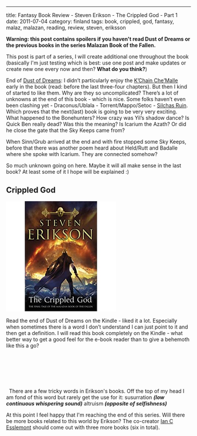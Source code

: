 ---
title: Fantasy Book Review - Steven Erikson - The Crippled God - Part 1
date: 2011-07-04
category: finland
tags: book, crippled, god, fantasy, malaz, malazan, reading, review, steven, eriksson

**Warning: this post contains spoilers if you haven't read Dust of Dreams or the previous books in the series Malazan Book of the Fallen.**

This post is part of a series, I will create additional one throughout the book (basically I'm just testing which is best: use one post and make updates or create new one every now and then? **What do you think?**)

End of [Dust of Dreams](https://www.guldmyr.com/fantasy-book-review-steven-erikson-dust-of-dreams/ "my review of dust of dreams"): I didn’t particularly enjoy the [K’Chain Che’Malle](http://malazan.wikia.com/wiki/K%27Chain_Che%27Malle "on malazan.wikia") early in the book (read: before the last three-four chapters). But then I kind of started to like them. Why are they so uncomplicated? There’s a lot of unknowns at the end of this book - which is nice. Some folks haven’t even been clashing yet - Draconus/Ublala - Torrent/Mappo/Setoc - [Silchas Ruin](http://malazan.wikia.com/wiki/Silchas_Ruin "on malazan.wikia.com"). Which proves that the next(last) book is going to be very very exciting. What happened to the Bonehunters? How crazy was Yil’s shadow dance? Is Quick Ben really dead? Was this the meaning? Is Icarium the Azath? Or did he close the gate that the Sky Keeps came from?

When Sinn/Grub arrived at the end and with fire stopped some Sky Keeps, before that there was another poem heard about Held/Rutt and Badalle where she spoke with Icarium. They are connected somehow?

So much unknown going on here. Maybe it will all make sense in the last book? At least some of it I hope will be explained :)

## Crippled God

![Cover](images/51FKUEeqMhL._SL500_AA300_.jpg "The Crippled God")

Read the end of Dust of Dreams on the Kindle - liked it a lot. Especially when sometimes there is a word I don’t understand I can just point to it and then get a definition. I will read this book completely on the Kindle - what better way to get a good feel for the e-book reader than to give a behemoth like this a go?

 

 

 

  There are a few tricky words in Erikson's books. Off the top of my head I am fond of this word but rarely get the use for it: susurration _**(low continuous whispering sound)**_ altruism _**(opposite of selfishness)**_

At this point I feel happy that I'm reaching the end of this series. Will there be more books related to this world by Erikson? The co-creator [Ian C Esslemont](http://www.malazanempire.com/site/authors "on malazanempire.com") should come out with three more books (six in total).
